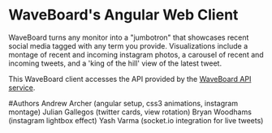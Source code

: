 WaveBoard's Angular Web Client
==============

WaveBoard turns any monitor into a "jumbotron" that showcases recent social media tagged with any term you provide. Visualizations include a montage of recent and incoming instagram photos, a carousel of recent and incoming tweets, and a 'king of the hill' view of the latest tweet.

This WaveBoard client accesses the API provided by the [WaveBoard API service](https://github.com/MediaDash/api_wrappers).

#Authors
Andrew Archer (angular setup, css3 animations, instagram montage)
Julian Gallegos (twitter cards, view rotation)
Bryan Woodhams (instagram lightbox effect)
Yash Varma (socket.io integration for live tweets)
